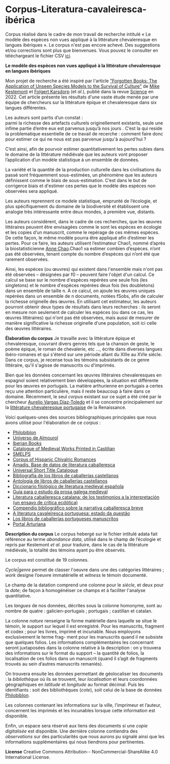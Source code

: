 # Corpus-Literatura-cavaleiresca-ibérica
Corpus réalisé dans le cadre de mon travail de recherche intitulé « Le modèle des espèces non vues appliqué à la littérature chevaleresque en langues ibériques ». Le corpus n'est pas encore achevé. Des suggestions et/ou corrections sont plus que bienvenues. Vous pouvez le consulter en téléchargeant le fichier CSV [ici](adata_m2.csv).

**Le modèle des espèces non vues appliqué à la littérature chevaleresque en langues ibériques**

Mon projet de recherche a été inspiré par l'article ["Forgotten Books: The Application of Unseen Species Models to the Survival of Culture"]((https://github.com/mikekestemont/forgotten-books)) de [Mike Kestemont](https://mikekestemont.github.io/) et [Folgert Karsdorp](https://www.karsdorp.io/) (et *al.*), publié dans la revue [Science](https://www.science.org/doi/10.1126/science.abl7655) en 2022. Cet article présente les résultats d'une vaste étude menée par une équipe de chercheurs sur la littérature épique et chevaleresque dans six langues différentes.

Les auteurs sont partis d’un constat :  
parmi la richesse des artefacts culturels originellement existants, seule une infime partie d’entre eux est parvenus jusqu’à nos jours . C’est la qui reside la problematique essentielle de ce travail de recerche : comment faire donc pour estimer ce qui ne nous est pas parvenue jusqu'à aujourd'hui ? 
 
 C’est ainsi, afin de pourvoir estimer quantitativement les pertes subies dans le domaine de la littérature médiévale que les auteurs vont proposer l’application d’un modèle statistique à un ensemble de données.

La variété et la quantité de la production culturelle dans les civilisations du passé sont fréquemment sous-estimées, un phénomène que les auteurs définissent comme le biais de sous-estimation. C’est dans le but de corrigerce biais et d'estimer ces pertes que le modèle des espèces non observées sera appliqué.

Les auteurs reprennent ce modele statistique, emprunté de l’écologie, et plus spécifiquement du domaine de la biodiversité et établissent une analogie très intéressante entre deux mondes, à première vue, distants.

 
Les auteurs considèrent, dans le cadre de ces recherches, que les œuvres littéraires peuvent être envisagées comme le sont les espèces en écologie et les copies d’un manuscrit, comme le repérage de ces mêmes espèces. De cette façon, le même modèle pourra être appliqué afin d’estimer les pertes.
Pour ce faire, les auteurs utilisent l’estimateur Chao1, nommé d’après la biostatisticienne [Anne Chao](https://sites.google.com/view/chao-lab-website/brief-cv).Chao1 va estimer combien d’espèces. n’ont pas été observées, tenant compte du nombre d’espèces qui n’ont été que rarement observées.

Ainsi, les espèces (ou œuvres) qui existent dans l'ensemble mais n'ont pas été observées – désignées par f0 – peuvent faire l'objet d'un calcul. Ce calcul se base sur le nombre d'espèces repérées une seule fois (les singletons) et le nombre d'espèces repérées deux fois (les doubletons) dans un ensemble de taille n. À ce calcul, on ajoute les œuvres uniques repérées dans un ensemble de n documents, notées fSobs, afin de calculer la richesse originelle des œuvres. En utilisant cet estimateur, les auteurs pourront obtenir deux types de résultats dans leurs recherches : ils seront en mesure non seulement de calculer les espèces (ou dans ce cas, les œuvres littéraires) qui n'ont pas été observées, mais aussi de mesurer de manière significative la richesse originelle d'une population, soit ici celle des œuvres littéraires.

**Élaboration du corpus**
Je travaille avec la littérature épique et chevaleresque, couvrant divers genres tels que la chanson de geste, le poème épique, le roman de chevalerie, etc ...,  écrite dans diverses langues ibéro-romanes et qui s'étend sur une période allant du XIIIe au XVIe siècle. Dans ce corpus, je recense tous les témoins subsistants de ce genre littéraire, qu'il s'agisse de manuscrits ou d'imprimés.

Bien que les données concernant les œuvres littéraires chevaleresques en espagnol soient relativement bien développées, la situation est différente pour les œuvres en portugais. La matière arthurienne en portugais a certes reçu une attention particulière, mais il reste beaucoup à faire dans ce domaine. Récemment, le seul *corpus* existant sur ce sujet a été créé par le chercheur [Aurelio Vargas Díaz-Toledo](https://www.ucm.es/aureliovargasdiaztoledo/) et  il se concentre principalement sur la [littérature chevaleresque portugaise](https://parnaseo.uv.es/UniversoDeAlmourol/) de la Renaissance.

Voici quelques-unes des sources bibliographiques principales que nous avons utilisé pour l'élaboration de ce *corpus* : 

- [Philobiblon](https://bancroft.berkeley.edu/philobiblon/)
- [Universo de Almourol](https://parnaseo.uv.es/UniversoDeAlmourol/)
- [Iberian Books](https://iberian.ucd.ie/view/iberian:13094)
- [Catalogue of Medieval Works Printed in Castilian](https://comedic.unizar.es/)
- [SMELPS](https://smelps.wixsite.com/smelpsarturiano)
- [Corpus of Hispanic Chivalric Romances](https://textred.spanport.wisc.edu/chivalric/index.html)
- [Amadis. Base de datos de literatura caballeresca](https://clarisel.unizar.es/paginas/index.php?base=amadis&opcion=presentacion)
- [Universal Short Title Catalogue ](https://ustc.ac.uk/)
- [Bibliografía de los libros de caballerías castellanos](https://www.cervantesvirtual.com/obra/bibliografia-de-los-libros-de-caballeria-castellanos/)
- [Antología de libros de caballerías castellanos](https://www.cervantesvirtual.com/obra/antologia-de-libros-de-caballerias-castellanos/)
- [Diccionario filológico de literatura medieval española](https://dialnet.unirioja.es/servlet/libro?codigo=267414)
- [Guía para o estudo da prosa galega medieval](https://cirp.gal/publicacions/pub-0511.html)
- [Literatura caballeresca catalana: de los testimonios a la interpretación (un ensayo de crítica ecdótica) ](https://dialnet.unirioja.es/servlet/articulo?codigo=2371582)
- [Compendio bibliográfico sobre la narrativa caballeresca breve](https://www.cervantesvirtual.com/obra/compendio-bibliografico-sobre-la-narrativa-caballeresca-breve/)
- [A literatura cavaleiresca portuguesa: estado da questão](https://www.academia.edu/7984490/A_literatura_cavaleiresca_portuguesa_estado_da_arte)
- [Los libros de caballerías portugueses manuscritos](https://produccioncientifica.ucm.es/documentos/5f9e0d0f29995246493cdcc0)
- [Portal Arturiana](https://arturiana.es/inicio.html)


**Description du corpus**
Le corpus hebergé sur le fichier intitulé adata fait référence au terme *abondance data*, utilisé dans le champ de l’écologie et repris par Kestemont *et al.* pour traduire, dans le cas de la littérature médiévale, la totalité des témoins ayant pu être observés.

Le corpus est constitué de 19 colonnes. 

*Cycle|genre* permet de classer l'oeuvre dans une des catégories littéraires ; *work* designe l’oeuvre immatérielle et *witness* le témoin documenté.

Le champ de la datation comprend une colonne pour le *siècle*, et deux pour la *date*; de façon à homogénéiser ce champs et à faciliter l'analyse quantitative. 

Les *langues* de nos données, décrites sous la colonne homonyme, sont au nombre de quatre : galicien-portugais ; portugais ; castillan et catalan. 

La colonne *nature* renseigne la forme matérielle dans laquelle se situe le témoin, le support sur lequel il est enregistré. Pour les manuscrits, fragment et codex ; pour les
livres, imprimé et incunable. Nous employons exclusivement le terme frag- ment pour les manuscrits quand il ne subsiste que quelques folios. Les informations complémentaires les concernant seront juxtaposées dans la colonne
relative à la description : on y trouvera des informations sur le format du support – la quantité de folios, la localisation de ces folios dans un manuscrit (quand il s’agit de fragments trouvés au sein d’autres manuscrits remaniés).

On trouvera ensuite les données permettant de géolocaliser les documents : la *bibliothèque* où ils se trouvent, leur *localisation* et leurs coordonnées géographiques en *latitude* et *longitude* au format décimal. Puis les identifiants : soit des bibliothèques (*cote*), soit celui de la base de données [Philobiblon](https://bancroft.berkeley.edu/philobiblon/).

Les colonnes contenant les informations sur la ville, l’imprimeur et l’auteur, concernent les imprimés et les incunables lorsque cette information est disponible. 

Enfin, un espace sera réservé aux liens des documents si une *copie digitalisée* est disponible. Une dernière colonne contiendra des *observations* sur 
des particularités que nous aurons pu signalé ainsi que les informations supplémentaires qui nous tiendrons pour pertinentes.

**License**
 Creative Commons Attribution-- NonCommercial-ShareAlike 4.0 International License.


